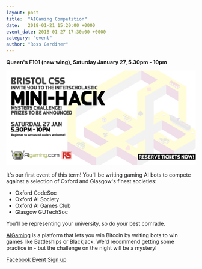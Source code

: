 ```yaml
---
layout: post
title:  "AIGaming Competition"
date:   2018-01-21 15:20:00 +0000
event_date: 2018-01-27 17:30:00 +0000
category: "event"
author: "Ross Gardiner"
---
```


**Queen's F101 (new wing), Saturday January 27, 5.30pm - 10pm**

![](/assets/images/contrib/events/2017-01-27-aigaming-hack/aigaming-hack.png)

It's our first event of this term! You'll be writing gaming AI bots to compete against a selection of Oxford and Glasgow's finest societies:

* Oxford CodeSoc
* Oxford AI Society
* Oxford AI Games Club
* Glasgow GUTechSoc

You'll be representing your university, so do your best comrade.

[AIGaming](https://www.aigaming.com/) is a platform that lets you win Bitcoin by writing bots to win games like Battleships or Blackjack. We'd recommend getting some practice in - but the challenge on the night will be a mystery!

<a class="btn btn--dark" href="https://www.facebook.com/events/2048883198657222/">
    Facebook Event
</a>

<a class="btn btn--dark" href="https://goo.gl/forms/B5i5vwnV8x8nbK203">
  Sign up
</a>
